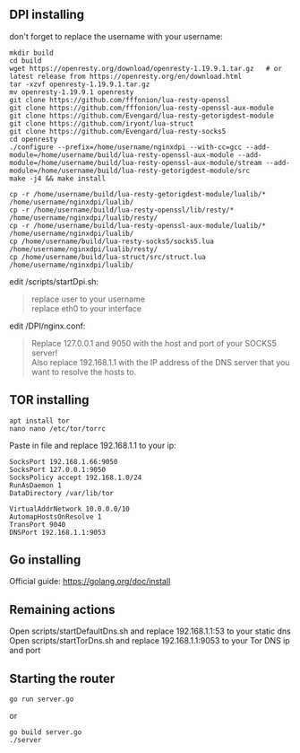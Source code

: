 DPI installing
------------
don't forget to replace the username with your username:
```
mkdir build
cd build
wget https://openresty.org/download/openresty-1.19.9.1.tar.gz   # or latest release from https://openresty.org/en/download.html
tar -xzvf openresty-1.19.9.1.tar.gz
mv openresty-1.19.9.1 openresty
git clone https://github.com/fffonion/lua-resty-openssl
git clone https://github.com/fffonion/lua-resty-openssl-aux-module
git clone https://github.com/Evengard/lua-resty-getorigdest-module
git clone https://github.com/iryont/lua-struct
git clone https://github.com/Evengard/lua-resty-socks5
cd openresty
./configure --prefix=/home/username/nginxdpi --with-cc=gcc --add-module=/home/username/build/lua-resty-openssl-aux-module --add-module=/home/username/build/lua-resty-openssl-aux-module/stream --add-module=/home/username/build/lua-resty-getorigdest-module/src
make -j4 && make install

cp -r /home/username/build/lua-resty-getorigdest-module/lualib/* /home/username/nginxdpi/lualib/ 
cp -r /home/username/build/lua-resty-openssl/lib/resty/* /home/username/nginxdpi/lualib/resty/
cp -r /home/username/build/lua-resty-openssl-aux-module/lualib/* /home/username/nginxdpi/lualib/
cp /home/username/build/lua-resty-socks5/socks5.lua /home/username/nginxdpi/lualib/resty/
cp /home/username/build/lua-struct/src/struct.lua /home/username/nginxdpi/lualib/
```
edit /scripts/startDpi.sh:  
> replace user to your username  
> replace eth0 to your interface

edit /DPI/nginx.conf:  
> Replace 127.0.0.1 and 9050 with the host and port of your SOCKS5 server!  
> Also replace 192.168.1.1 with the IP address of the DNS server that you want to resolve the hosts to.  

TOR installing
------------
```
apt install tor
nano nano /etc/tor/torrc
```
Paste in file and replace 192.168.1.1 to your ip:
```
SocksPort 192.168.1.66:9050
SocksPort 127.0.0.1:9050
SocksPolicy accept 192.168.1.0/24
RunAsDaemon 1
DataDirectory /var/lib/tor

VirtualAddrNetwork 10.0.0.0/10
AutomapHostsOnResolve 1
TransPort 9040
DNSPort 192.168.1.1:9053
```

Go installing
-----------
Official guide: https://golang.org/doc/install

Remaining actions
------------
Open scripts/startDefaultDns.sh and replace 192.168.1.1:53 to your static dns   
Open scripts/startTorDns.sh and replace 192.168.1.1:9053 to your Tor DNS ip and port  

Starting the router
------------
```
go run server.go
```
or
```
go build server.go
./server
```

